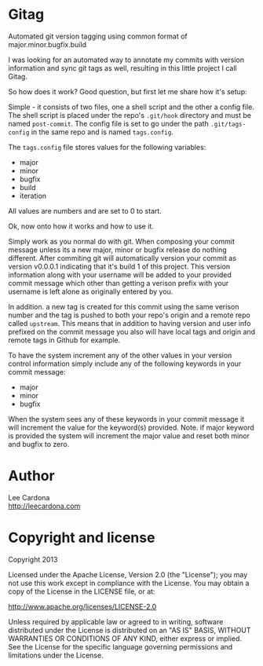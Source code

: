 Gitag
=====

Automated git version tagging using common format of major.minor.bugfix.build  
  
I was looking for an automated way to annotate my commits with version information and sync git tags as well, resulting
in this little project I call Gitag.

So how does it work?  Good question, but first let me share how it's setup:

Simple -  it consists of two files, one a shell script and the other a config file. The shell script
is placed under the repo's `.git/hook` directory and must be named `post-commit`. The config file is set to go under
the path `.git/tags-config` in the same repo and is named `tags.config`.
  
The `tags.config` file stores values for the following variables:
* major
* minor
* bugfix
* build
* iteration
  
All values are numbers and are set to 0 to start. 
  
Ok, now onto how it works and how to use it.

Simply work as you normal do with git. When composing your commit message unless its a new major, minor or bugfix release
do nothing different.  After commiting git will automatically version your commit as version v0.0.0.1 indicating that it's
build 1 of this project. This version information along with your username will be added to your provided commit message
which other than getting a verison prefix with your username is left alone as originally entered by you.

In addition. a new tag is created for this commit using the same verison number and the tag is pushed to both your repo's
origin and a remote repo called `upstream`. This means that in addition to having version and user info prefixed on the 
commit message you also will have local tags and origin and remote tags in Github for example.
  
To have the system increment any of the other values in your version control information simply include any of the following
keywords in your commit message:

* major
* minor
* bugfix

When the system sees any of these keywords in your commit message it will increment the value for the keyword(s) provided.
Note. if major keyword is provided the system will increment the major value and reset both minor and bugfix to zero.


# Author
Lee Cardona  
http://leecardona.com

# Copyright and license
Copyright 2013

Licensed under the Apache License, Version 2.0 (the "License"); you may not use this work except in compliance with the License. You may obtain a copy of the License in the LICENSE file, or at:

http://www.apache.org/licenses/LICENSE-2.0

Unless required by applicable law or agreed to in writing, software distributed under the License is distributed on an "AS IS" BASIS, WITHOUT WARRANTIES OR CONDITIONS OF ANY KIND, either express or implied. See the License for the specific language governing permissions and limitations under the License.
